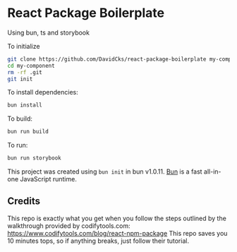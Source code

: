 # React Package Boilerplate

Using bun, ts and storybook

To initialize

```bash
git clone https://github.com/DavidCks/react-package-boilerplate my-component
cd my-component
rm -rf .git
git init
```

To install dependencies:

```bash
bun install
```

To build:

```bash
bun run build
```

To run:

```bash
bun run storybook
```

This project was created using `bun init` in bun v1.0.11. [Bun](https://bun.sh) is a fast all-in-one JavaScript runtime.

## Credits

This repo is exactly what you get when you follow the steps outlined by the walkthrough provided by codifytools.com: <https://www.codifytools.com/blog/react-npm-package>
This repo saves you 10 minutes tops, so if anything breaks, just follow their tutorial.
